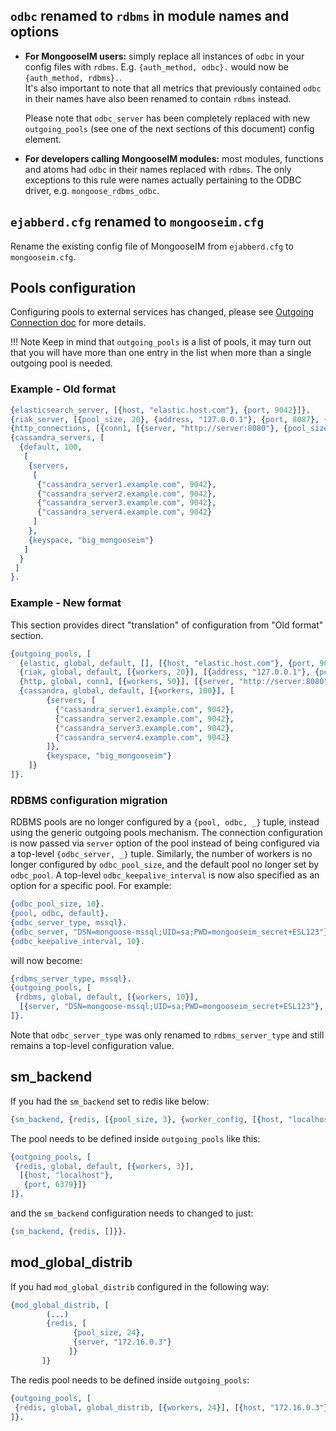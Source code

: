 ## **`odbc` renamed to `rdbms` in module names and options**

* **For MongooseIM users:** simply replace all instances of `odbc` in your config files with `rdbms`.
  E.g. `{auth_method, odbc}.` would now be `{auth_method, rdbms}.`.<br/>
  It's also important to note that all metrics that previously contained `odbc` in their names have also been renamed to contain `rdbms` instead.

  Please note that `odbc_server` has been completely replaced with new `outgoing_pools` (see one of the next sections of this document) config element.

* **For developers calling MongooseIM modules:** most modules, functions and atoms had `odbc` in their names replaced with `rdbms`.
  The only exceptions to this rule were names actually pertaining to the ODBC driver, e.g. `mongoose_rdbms_odbc`.

## **`ejabberd.cfg` renamed to `mongooseim.cfg`**

Rename the existing config file of MongooseIM from `ejabberd.cfg` to `mongooseim.cfg`.

## Pools configuration

Configuring pools to external services has changed, please see [Outgoing Connection doc](../configuration/outgoing-connections.md) for more details.

!!! Note
    Keep in mind that `outgoing_pools` is a list of pools, it may turn out that you will have more than one entry in the list when more than a single outgoing pool is needed.

### Example - Old format

```erlang
{elasticsearch_server, [{host, "elastic.host.com"}, {port, 9042}]}.
{riak_server, [{pool_size, 20}, {address, "127.0.0.1"}, {port, 8087}, {riak_pb_socket_opts, []}]}.
{http_connections, [{conn1, [{server, "http://server:8080"}, {pool_size, 50}]} ]}.
{cassandra_servers, [
  {default, 100,
   [
    {servers,
     [
      {"cassandra_server1.example.com", 9042},
      {"cassandra_server2.example.com", 9042},
      {"cassandra_server3.example.com", 9042},
      {"cassandra_server4.example.com", 9042}
     ]
    },
    {keyspace, "big_mongooseim"}
   ]
  }
 ]
}.
```

### Example - New format

This section provides direct "translation" of configuration from "Old format" section.

```erlang
{outgoing_pools, [
  {elastic, global, default, [], [{host, "elastic.host.com"}, {port, 9042}]},
  {riak, global, default, [{workers, 20}], [{address, "127.0.0.1"}, {port, 8087}]},
  {http, global, conn1, [{workers, 50}], [{server, "http://server:8080"}]},
  {cassandra, global, default, [{workers, 100}], [
        {servers, [
          {"cassandra_server1.example.com", 9042},
          {"cassandra_server2.example.com", 9042},
          {"cassandra_server3.example.com", 9042},
          {"cassandra_server4.example.com", 9042}
        ]},
        {keyspace, "big_mongooseim"}
    ]}
]}.
```

### RDBMS configuration migration

RDBMS pools are no longer configured by a `{pool, odbc, _}` tuple, instead using the generic outgoing pools mechanism.
The connection configuration is now passed via `server` option of the pool instead of being configured via a top-level `{odbc_server, _}` tuple.
Similarly, the number of workers is no longer configured by `odbc_pool_size`, and the default pool no longer set by `odbc_pool`.
A top-level `odbc_keepalive_interval` is now also specified as an option for a specific pool.
For example:

```erlang
{odbc_pool_size, 10}.
{pool, odbc, default}.
{odbc_server_type, mssql}.
{odbc_server, "DSN=mongoose-mssql;UID=sa;PWD=mongooseim_secret+ESL123"}.
{odbc_keepalive_interval, 10}.
```

will now become:

```erlang
{rdbms_server_type, mssql}.
{outgoing_pools, [
 {rdbms, global, default, [{workers, 10}],
  [{server, "DSN=mongoose-mssql;UID=sa;PWD=mongooseim_secret+ESL123"}, {keepalive_interval, 10}]}
]}.
```

Note that `odbc_server_type` was only renamed to `rdbms_server_type` and still remains a top-level configuration value.

## sm_backend

If you had the `sm_backend` set to redis like below:

```erlang
{sm_backend, {redis, [{pool_size, 3}, {worker_config, [{host, "localhost"}, {port, 6379}]}]}}.
```

The pool needs to be defined inside `outgoing_pools` like this:

```erlang
{outgoing_pools, [
 {redis, global, default, [{workers, 3}],
  [{host, "localhost"},
   {port, 6379}]}
]}.
```

and the `sm_backend` configuration needs to changed to just:

```erlang
{sm_backend, {redis, []}}.
```

## mod_global_distrib

If you had `mod_global_distrib` configured in the following way:

```erlang
{mod_global_distrib, [
        (...)
        {redis, [
              {pool_size, 24},
              {server, "172.16.0.3"}
             ]}
       ]}
```

The redis pool needs to be defined inside `outgoing_pools`:

```erlang
{outgoing_pools, [
 {redis, global, global_distrib, [{workers, 24}], [{host, "172.16.0.3"}]}
]}.
```
